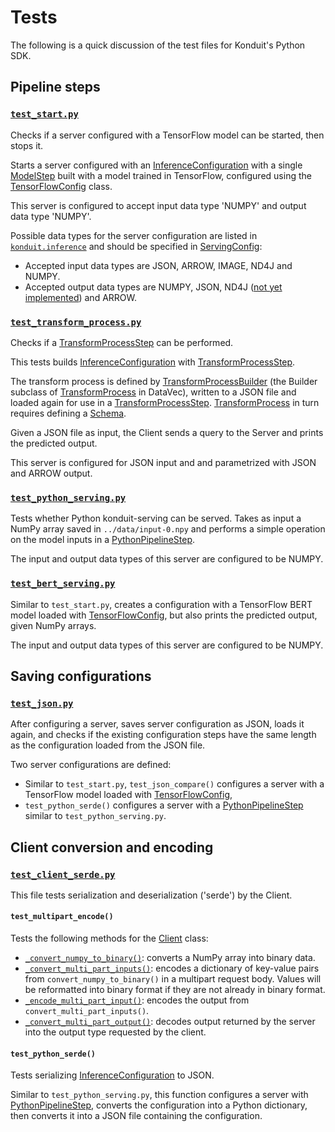 # Tests 
The following is a quick discussion of the test files for Konduit's Python SDK.

## Pipeline steps 

### [`test_start.py`](test_start.py)

Checks if a server configured with a TensorFlow model can be started, then stops it. 

Starts a server configured with an [InferenceConfiguration](https://github.com/KonduitAI/konduit-serving/blob/6d12ebd5e37a2092c66aee04ee588b5c0d028445/python/konduit/inference.py#L2020-L2063) with a single [ModelStep](https://github.com/KonduitAI/konduit-serving/blob/6d12ebd5e37a2092c66aee04ee588b5c0d028445/python/konduit/inference.py#L1426-L1575) built with a model trained in TensorFlow, configured using the [TensorFlowConfig](https://github.com/KonduitAI/konduit-serving/blob/6d12ebd5e37a2092c66aee04ee588b5c0d028445/python/konduit/inference.py#L663-L736) class. 

This server is configured to accept input data type 'NUMPY' and output data type 'NUMPY'. 

Possible data types for the server configuration are listed in [`konduit.inference`](https://github.com/KonduitAI/konduit-serving/blob/6d12ebd5e37a2092c66aee04ee588b5c0d028445/python/konduit/inference.py#L886-L891) and should be specified in [ServingConfig](https://github.com/KonduitAI/konduit-serving/blob/6d12ebd5e37a2092c66aee04ee588b5c0d028445/python/konduit/inference.py#L884-L1044):
- Accepted input data types are JSON, ARROW, IMAGE, ND4J and NUMPY. 
- Accepted output data types are NUMPY, JSON, ND4J ([not yet implemented](https://github.com/KonduitAI/konduit-serving/blob/6d12ebd5e37a2092c66aee04ee588b5c0d028445/python/konduit/client.py#L70-L71)) and ARROW.

### [`test_transform_process.py`](test_transform_process.py)

Checks if a [TransformProcessStep](https://github.com/KonduitAI/konduit-serving/blob/6d12ebd5e37a2092c66aee04ee588b5c0d028445/python/konduit/inference.py#L1304-L1423) can be performed. 

This tests builds [InferenceConfiguration](https://github.com/KonduitAI/konduit-serving/blob/6d12ebd5e37a2092c66aee04ee588b5c0d028445/python/konduit/inference.py#L2020-L2063) with [TransformProcessStep](https://github.com/KonduitAI/konduit-serving/blob/6d12ebd5e37a2092c66aee04ee588b5c0d028445/python/konduit/inference.py#L1304-L1423). 

The transform process is defined by [TransformProcessBuilder](https://github.com/eclipse/deeplearning4j/blob/master/datavec/datavec-api/src/main/java/org/datavec/api/transform/TransformProcess.java#L611) (the Builder subclass of [TransformProcess](https://deeplearning4j.org/docs/latest/datavec-transforms) in DataVec), written to a JSON file and loaded again for use in a [TransformProcessStep](../konduit/inference.py#L1400-L1573). [TransformProcess](https://deeplearning4j.org/docs/latest/datavec-transforms) in turn requires defining a [Schema](https://deeplearning4j.org/docs/latest/datavec-schema). 

Given a JSON file as input, the Client sends a query to the Server and prints the predicted output. 

This server is configured for JSON input and and parametrized with JSON and ARROW output.


### [`test_python_serving.py`](test_python_serving.py)

Tests whether Python konduit-serving can be served. Takes as input a NumPy array saved in `../data/input-0.npy` and performs a simple operation on the model inputs in a [PythonPipelineStep](https://github.com/KonduitAI/konduit-serving/blob/6d12ebd5e37a2092c66aee04ee588b5c0d028445/python/konduit/inference.py#L1183-L1301).

The input and output data types of this server are configured to be NUMPY. 

### [`test_bert_serving.py`](test_bert_serving.py)

Similar to `test_start.py`, creates a configuration with a TensorFlow BERT model loaded with [TensorFlowConfig](https://github.com/KonduitAI/konduit-serving/blob/6d12ebd5e37a2092c66aee04ee588b5c0d028445/python/konduit/inference.py#L663-L736), but also prints the predicted output, given NumPy arrays. 

The input and output data types of this server are configured to be NUMPY. 

## Saving configurations 

### [`test_json.py`](test_json.py)

After configuring a server, saves server configuration as JSON, loads it again, and checks if the existing configuration steps have the same length as the configuration loaded from the JSON file. 

Two server configurations are defined: 
- Similar to `test_start.py`, `test_json_compare()` configures a server with a TensorFlow model loaded with [TensorFlowConfig](https://github.com/KonduitAI/konduit-serving/blob/6d12ebd5e37a2092c66aee04ee588b5c0d028445/python/konduit/inference.py#L663-L736), 
- `test_python_serde()` configures a server with a [PythonPipelineStep](https://github.com/KonduitAI/konduit-serving/blob/6d12ebd5e37a2092c66aee04ee588b5c0d028445/python/konduit/inference.py#L1183-L1301) similar to `test_python_serving.py`.


## Client conversion and encoding 

### [`test_client_serde.py`](test_client_serde.py)

This file tests serialization and deserialization ('serde') by the Client.

#### `test_multipart_encode()`
Tests the following methods for the [Client](../konduit/client.py) class: 
- [`_convert_numpy_to_binary()`](https://github.com/KonduitAI/konduit-serving/blob/6d12ebd5e37a2092c66aee04ee588b5c0d028445/python/konduit/client.py#L80-L85): converts a NumPy array into binary data.
- [`_convert_multi_part_inputs()`](https://github.com/KonduitAI/konduit-serving/blob/6d12ebd5e37a2092c66aee04ee588b5c0d028445/python/konduit/client.py#L101-L110): encodes a dictionary of key-value pairs from `convert_numpy_to_binary()` in a multipart request body. Values will be reformatted into binary format if they are not already in binary format.
- [`_encode_multi_part_input()`](https://github.com/KonduitAI/konduit-serving/blob/6d12ebd5e37a2092c66aee04ee588b5c0d028445/python/konduit/client.py#L93-L99): encodes the output from `convert_multi_part_inputs()`.
- [`_convert_multi_part_output()`](https://github.com/KonduitAI/konduit-serving/blob/6d12ebd5e37a2092c66aee04ee588b5c0d028445/python/konduit/client.py#L112-L132): decodes output returned by the server into the output type requested by the client.

#### `test_python_serde()`

Tests serializing [InferenceConfiguration](https://github.com/KonduitAI/konduit-serving/blob/6d12ebd5e37a2092c66aee04ee588b5c0d028445/python/konduit/inference.py#L2020-L2063) to JSON.

Similar to `test_python_serving.py`, this function configures a server with [PythonPipelineStep](https://github.com/KonduitAI/konduit-serving/blob/6d12ebd5e37a2092c66aee04ee588b5c0d028445/python/konduit/inference.py#L1183-L1301), converts the configuration into a Python dictionary, then converts it into a JSON file containing the configuration.

